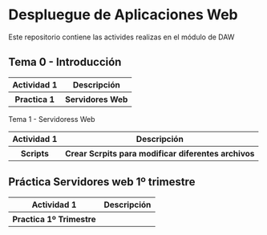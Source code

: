 # Despluegue de Aplicaciones Web
<p>Este repositorio contiene las activides realizas en el módulo de DAW</p>

<h2>Tema 0 - Introducción</h2>
<table>
	<tr>
		<th>Actividad 1</th>
		<th>Descripción</th>
	</tr>
	<tr>
		<th>Practica 1</th>
		<th>Servidores Web</th>
	</tr>
</table

<h2>Tema 1 - Servidoress Web</h2>
<table>
	<tr>
		<th>Actividad 1</th>
		<th>Descripción</th>
	</tr>
	<tr>
		<th>Scripts</th>
		<th>Crear Scrpits para modificar diferentes archivos</th>
	</tr>
</table>

<h2>
Práctica Servidores web
1º trimestre
</h2>
<table>
	<tr>
		<th>Actividad 1</th>
		<th>Descripción</th>
	</tr>
	<tr>
		<th>Practica 1º Trimestre</th>
		<th></th>
	</tr>
</table>
